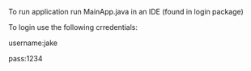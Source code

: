 To run application run MainApp.java in an IDE (found in login package)

To login use the following crredentials:

username:jake

pass:1234
